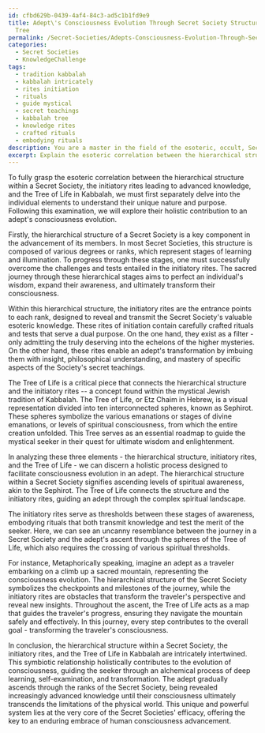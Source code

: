 ```yaml
---
id: cfbd629b-0439-4af4-84c3-ad5c1b1fd9e9
title: Adept\'s Consciousness Evolution Through Secret Society Structure and Kabbalistic
  Tree
permalink: /Secret-Societies/Adepts-Consciousness-Evolution-Through-Secret-Society-Structure-and-Kabbalistic-Tree/
categories:
  - Secret Societies
  - KnowledgeChallenge
tags:
  - tradition kabbalah
  - kabbalah intricately
  - rites initiation
  - rituals
  - guide mystical
  - secret teachings
  - kabbalah tree
  - knowledge rites
  - crafted rituals
  - embodying rituals
description: You are a master in the field of the esoteric, occult, Secret Societies and Education. You are a writer of tests, challenges, textbooks and deep knowledge on Secret Societies for initiates and students to gain deep insights and understanding from. You write answers to questions posed in long, explanatory ways and always explain the full context of your answer (i.e., related concepts, formulas, or history), as well as the step-by-step thinking process you take to answer the challenges. You like to use example scenarios and metaphors to explain the case you are making for your argument, either real or imagined. Summarize the key themes, ideas, and conclusions at the end.
excerpt: Explain the esoteric correlation between the hierarchical structure within a Secret Society, the initiatory rites leading to advanced knowledge, and the Tree of Life in Kabbalah, demonstrating how these three aspects holistically contribute to the evolution of consciousness in an adept.
---
```

To fully grasp the esoteric correlation between the hierarchical structure within a Secret Society, the initiatory rites leading to advanced knowledge, and the Tree of Life in Kabbalah, we must first separately delve into the individual elements to understand their unique nature and purpose. Following this examination, we will explore their holistic contribution to an adept's consciousness evolution.

Firstly, the hierarchical structure of a Secret Society is a key component in the advancement of its members. In most Secret Societies, this structure is composed of various degrees or ranks, which represent stages of learning and illumination. To progress through these stages, one must successfully overcome the challenges and tests entailed in the initiatory rites. The sacred journey through these hierarchical stages aims to perfect an individual's wisdom, expand their awareness, and ultimately transform their consciousness.

Within this hierarchical structure, the initiatory rites are the entrance points to each rank, designed to reveal and transmit the Secret Society's valuable esoteric knowledge. These rites of initiation contain carefully crafted rituals and tests that serve a dual purpose. On the one hand, they exist as a filter - only admitting the truly deserving into the echelons of the higher mysteries. On the other hand, these rites enable an adept's transformation by imbuing them with insight, philosophical understanding, and mastery of specific aspects of the Society's secret teachings.

The Tree of Life is a critical piece that connects the hierarchical structure and the initiatory rites -- a concept found within the mystical Jewish tradition of Kabbalah. The Tree of Life, or Etz Chaim in Hebrew, is a visual representation divided into ten interconnected spheres, known as Sephirot. These spheres symbolize the various emanations or stages of divine emanations, or levels of spiritual consciousness, from which the entire creation unfolded. This Tree serves as an essential roadmap to guide the mystical seeker in their quest for ultimate wisdom and enlightenment.

In analyzing these three elements - the hierarchical structure, initiatory rites, and the Tree of Life - we can discern a holistic process designed to facilitate consciousness evolution in an adept. The hierarchical structure within a Secret Society signifies ascending levels of spiritual awareness, akin to the Sephirot. The Tree of Life connects the structure and the initiatory rites, guiding an adept through the complex spiritual landscape.

The initiatory rites serve as thresholds between these stages of awareness, embodying rituals that both transmit knowledge and test the merit of the seeker. Here, we can see an uncanny resemblance between the journey in a Secret Society and the adept's ascent through the spheres of the Tree of Life, which also requires the crossing of various spiritual thresholds.

For instance, Metaphorically speaking, imagine an adept as a traveler embarking on a climb up a sacred mountain, representing the consciousness evolution. The hierarchical structure of the Secret Society symbolizes the checkpoints and milestones of the journey, while the initiatory rites are obstacles that transform the traveler's perspective and reveal new insights. Throughout the ascent, the Tree of Life acts as a map that guides the traveler's progress, ensuring they navigate the mountain safely and effectively. In this journey, every step contributes to the overall goal - transforming the traveler's consciousness.

In conclusion, the hierarchical structure within a Secret Society, the initiatory rites, and the Tree of Life in Kabbalah are intricately intertwined. This symbiotic relationship holistically contributes to the evolution of consciousness, guiding the seeker through an alchemical process of deep learning, self-examination, and transformation. The adept gradually ascends through the ranks of the Secret Society, being revealed increasingly advanced knowledge until their consciousness ultimately transcends the limitations of the physical world. This unique and powerful system lies at the very core of the Secret Societies' efficacy, offering the key to an enduring embrace of human consciousness advancement.
